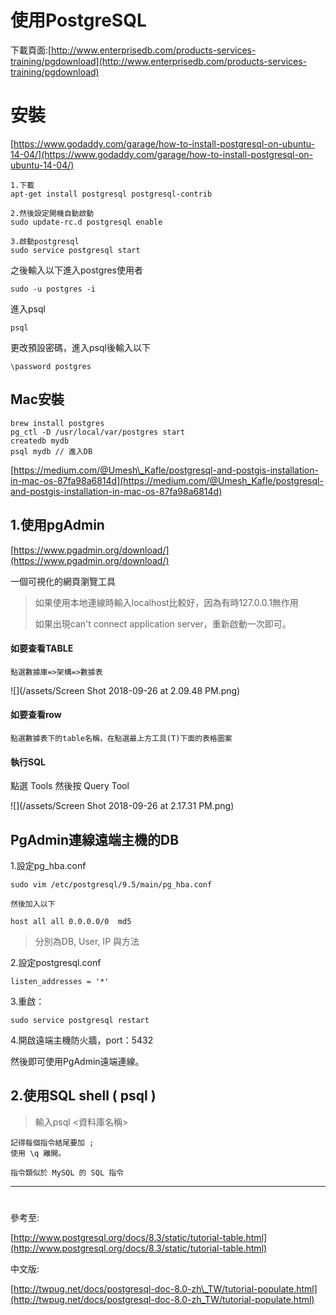 # 使用PostgreSQL

下載頁面:[http://www.enterprisedb.com/products-services-training/pgdownload](http://www.enterprisedb.com/products-services-training/pgdownload)

# 安裝

[https://www.godaddy.com/garage/how-to-install-postgresql-on-ubuntu-14-04/](https://www.godaddy.com/garage/how-to-install-postgresql-on-ubuntu-14-04/)

```
1.下載
apt-get install postgresql postgresql-contrib

2.然後設定開機自動啟動
sudo update-rc.d postgresql enable

3.啟動postgresql
sudo service postgresql start
```

之後輸入以下進入postgres使用者

```
sudo -u postgres -i
```

進入psql

```
psql
```

更改預設密碼，進入psql後輸入以下

```
\password postgres
```

## Mac安裝

```
brew install postgres
pg_ctl -D /usr/local/var/postgres start
createdb mydb
psql mydb // 進入DB
```

[https://medium.com/@Umesh\_Kafle/postgresql-and-postgis-installation-in-mac-os-87fa98a6814d](https://medium.com/@Umesh_Kafle/postgresql-and-postgis-installation-in-mac-os-87fa98a6814d)

## 1.使用pgAdmin

[https://www.pgadmin.org/download/](https://www.pgadmin.org/download/)

一個可視化的網頁瀏覽工具

> 如果使用本地連線時輸入localhost比較好，因為有時127.0.0.1無作用
>
> 如果出現can't connect application server，重新啟動一次即可。

#### 如要查看TABLE

```
點選數據庫=>架構=>數據表
```

![](/assets/Screen Shot 2018-09-26 at 2.09.48 PM.png)

#### 如要查看row

```
點選數據表下的table名稱，在點選最上方工具(T)下面的表格圖案
```

#### 執行SQL

點選 Tools 然後按 Query Tool

![](/assets/Screen Shot 2018-09-26 at 2.17.31 PM.png)

## PgAdmin連線遠端主機的DB

1.設定pg\_hba.conf

```
sudo vim /etc/postgresql/9.5/main/pg_hba.conf

然後加入以下

host all all 0.0.0.0/0  md5
```

> 分別為DB, User, IP 與方法

2.設定postgresql.conf

```
listen_addresses = '*'
```

3.重啟：

```
sudo service postgresql restart
```

4.開啟遠端主機防火牆，port：5432

然後即可使用PgAdmin遠端連線。

## 2.使用SQL shell \( psql \)

> 輸入psql  &lt;資料庫名稱&gt;

```
記得每個指令結尾要加 ;
使用 \q 離開。
```

```
指令類似於 MySQL 的 SQL 指令
```

---

# 

參考至:

[http://www.postgresql.org/docs/8.3/static/tutorial-table.html](http://www.postgresql.org/docs/8.3/static/tutorial-table.html)

中文版:

[http://twpug.net/docs/postgresql-doc-8.0-zh\_TW/tutorial-populate.html](http://twpug.net/docs/postgresql-doc-8.0-zh_TW/tutorial-populate.html)

